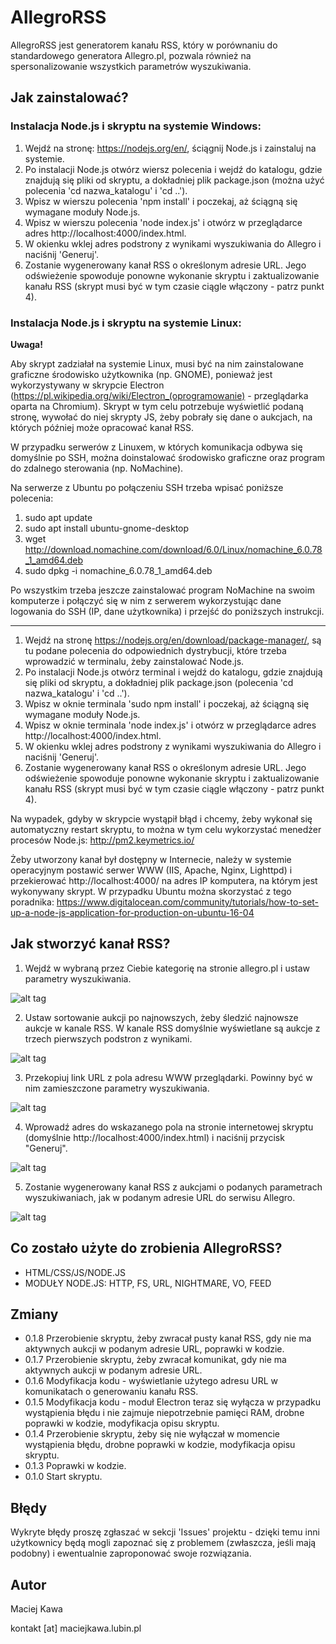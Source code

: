 # AllegroRSS

AllegroRSS jest generatorem kanału RSS, który w porównaniu do standardowego generatora Allegro.pl, pozwala również na spersonalizowanie wszystkich parametrów wyszukiwania.

## Jak zainstalować?

### Instalacja Node.js i skryptu na systemie Windows:

1. Wejdź na stronę: https://nodejs.org/en/, ściągnij Node.js i zainstaluj na systemie.
2. Po instalacji Node.js otwórz wiersz polecenia i wejdź do katalogu, gdzie znajdują się pliki od skryptu, a dokładniej plik package.json (można użyć polecenia 'cd nazwa_katalogu' i 'cd ..').
3. Wpisz w wierszu polecenia 'npm install' i poczekaj, aż ściągną się wymagane moduły Node.js.
4. Wpisz w wierszu polecenia 'node index.js' i otwórz w przeglądarce adres http://localhost:4000/index.html.
5. W okienku wklej adres podstrony z wynikami wyszukiwania do Allegro i naciśnij 'Generuj'.
6. Zostanie wygenerowany kanał RSS o określonym adresie URL. Jego odświeżenie spowoduje ponowne wykonanie skryptu i zaktualizowanie kanału RSS (skrypt musi być w tym czasie ciągle włączony - patrz punkt 4).

### Instalacja Node.js i skryptu na systemie Linux:</b>

<b>Uwaga!</b>

Aby skrypt zadziałał na systemie Linux, musi być na nim zainstalowane graficzne środowisko użytkownika (np. GNOME), ponieważ  jest wykorzystywany w skrypcie Electron (https://pl.wikipedia.org/wiki/Electron_(oprogramowanie) - przeglądarka oparta na Chromium). Skrypt w tym celu potrzebuje wyświetlić podaną stronę, wywołać do niej skrypty JS, żeby pobrały się dane o aukcjach, na których później może opracować kanał RSS.

W przypadku serwerów z Linuxem, w których komunikacja odbywa się domyślnie po SSH, można doinstalować środowisko graficzne oraz program do zdalnego sterowania (np. NoMachine).

Na serwerze z Ubuntu po połączeniu SSH trzeba wpisać poniższe polecenia:

1. sudo apt update
2. sudo apt install ubuntu-gnome-desktop
3. wget http://download.nomachine.com/download/6.0/Linux/nomachine_6.0.78_1_amd64.deb
4. sudo dpkg -i nomachine_6.0.78_1_amd64.deb

Po wszystkim trzeba jeszcze zainstalować program NoMachine na swoim komputerze i połączyć się w nim z serwerem wykorzystując dane logowania do SSH (IP, dane użytkownika) i przejść do poniższych instrukcji.

---

1. Wejdź na stronę https://nodejs.org/en/download/package-manager/, są tu podane polecenia do odpowiednich dystrybucji, które trzeba wprowadzić w terminalu, żeby zainstalować Node.js.
2. Po instalacji Node.js otwórz terminal i wejdź do katalogu, gdzie znajdują się pliki od skryptu, a dokładniej plik package.json (polecenia 'cd nazwa_katalogu' i 'cd ..').
3. Wpisz w oknie terminala 'sudo npm install' i poczekaj, aż ściągną się wymagane moduły Node.js.
4. Wpisz w oknie terminala 'node index.js' i otwórz w przeglądarce adres http://localhost:4000/index.html.
5. W okienku wklej adres podstrony z wynikami wyszukiwania do Allegro i naciśnij 'Generuj'.
6. Zostanie wygenerowany kanał RSS o określonym adresie URL. Jego odświeżenie spowoduje ponowne wykonanie skryptu i zaktualizowanie kanału RSS (skrypt musi być w tym czasie ciągle włączony - patrz punkt 4).

Na wypadek, gdyby w skrypcie wystąpił błąd i chcemy, żeby wykonał się automatyczny restart skryptu, to można w tym celu wykorzystać menedżer procesów Node.js: http://pm2.keymetrics.io/

Żeby utworzony kanał był dostępny w Internecie, należy w systemie operacyjnym postawić serwer WWW (IIS, Apache, Nginx, Lighttpd) i przekierować http://localhost:4000/ na adres IP komputera, na którym jest wykonywany skrypt. W przypadku Ubuntu można skorzystać z tego poradnika: https://www.digitalocean.com/community/tutorials/how-to-set-up-a-node-js-application-for-production-on-ubuntu-16-04 

## Jak stworzyć kanał RSS?

1. Wejdź w wybraną przez Ciebie kategorię na stronie allegro.pl i ustaw parametry wyszukiwania. 

![alt tag](https://raw.githubusercontent.com/MK-PL/AllegroRSS/master/img/img1.png)

2. Ustaw sortowanie aukcji po najnowszych, żeby śledzić najnowsze aukcje w kanale RSS. W kanale RSS domyślnie wyświetlane są aukcje z trzech pierwszych podstron z wynikami. 

![alt tag](https://raw.githubusercontent.com/MK-PL/AllegroRSS/master/img/img2.png)

3. Przekopiuj link URL z pola adresu WWW przeglądarki. Powinny być w nim zamieszczone parametry wyszukiwania.

![alt tag](https://raw.githubusercontent.com/MK-PL/AllegroRSS/master/img/img3.png)

4. Wprowadź adres do wskazanego pola na stronie internetowej skryptu (domyślnie http://localhost:4000/index.html) i naciśnij przycisk "Generuj".

![alt tag](https://raw.githubusercontent.com/MK-PL/AllegroRSS/master/img/img4.png)

5. Zostanie wygenerowany kanał RSS z aukcjami o podanych parametrach wyszukiwaniach, jak w podanym adresie URL do serwisu Allegro.

![alt tag](https://raw.githubusercontent.com/MK-PL/AllegroRSS/master/img/img5.png)

## Co zostało użyte do zrobienia AllegroRSS?

- HTML/CSS/JS/NODE.JS
- MODUŁY NODE.JS: HTTP, FS, URL, NIGHTMARE, VO, FEED

## Zmiany

- 0.1.8 Przerobienie skryptu, żeby zwracał pusty kanał RSS, gdy nie ma aktywnych aukcji w podanym adresie URL, poprawki w kodzie.
- 0.1.7 Przerobienie skryptu, żeby zwracał komunikat, gdy nie ma aktywnych aukcji w podanym adresie URL.
- 0.1.6 Modyfikacja kodu - wyświetlanie użytego adresu URL w komunikatach o generowaniu kanału RSS.
- 0.1.5 Modyfikacja kodu - moduł Electron teraz się wyłącza w przypadku wystąpienia błędu i nie zajmuje niepotrzebnie pamięci RAM, drobne poprawki w kodzie, modyfikacja opisu skryptu.
- 0.1.4 Przerobienie skryptu, żeby się nie wyłączał w momencie wystąpienia błędu, drobne poprawki w kodzie, modyfikacja opisu skryptu.
- 0.1.3 Poprawki w kodzie.
- 0.1.0 Start skryptu.

## Błędy

Wykryte błędy proszę zgłaszać w sekcji 'Issues' projektu - dzięki temu inni użytkownicy będą mogli zapoznać się z problemem (zwłaszcza, jeśli mają podobny) i ewentualnie zaproponować swoje rozwiązania.

## Autor

Maciej Kawa

kontakt [at] maciejkawa.lubin.pl